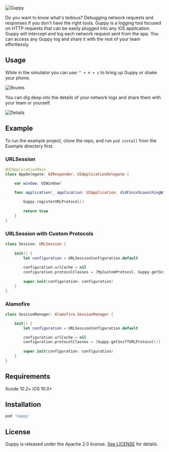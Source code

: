 ![Guppy](https://raw.githubusercontent.com/johnsonandjohnson/Guppy/master/Screenshots/Guppy.png)

Do you want to know what's tedious? Debugging network requests and responses if you don't have the right tools. Guppy is a logging tool focused on HTTP requests that can be easily plugged into any iOS application. Guppy will intercept and log each network request sent from the app. You can access any Guppy log and share it with the rest of your team effortlessly.

## Usage

While in the simulator you can use: `^ + ⌘ + z` to bring up Guppy or shake your phone.

![Routes](https://raw.githubusercontent.com/johnsonandjohnson/Guppy/master/Screenshots/Routes.png)


You can dig deep into the details of your network logs and share them with your team or yourself.

![Details](https://raw.githubusercontent.com/johnsonandjohnson/Guppy/master/Screenshots/Details.png) 


## Example

To run the example project, clone the repo, and run `pod install` from the Example directory first.

### URLSession

```swift
@UIApplicationMain
class AppDelegate: UIResponder, UIApplicationDelegate {

    var window: UIWindow?

    func application(_ application: UIApplication, didFinishLaunchingWithOptions launchOptions: [UIApplication.LaunchOptionsKey: Any]?) -> Bool {
        
        Guppy.registerURLProtocol()
        
        return true
    }
}
```

### URLSession with Custom Protocols

```swift 
class Session: URLSession {
    
    init() {
        let configuration = URLSessionConfiguration.default
        
        configuration.urlCache = nil
        configuration.protocolClasses = [MyCustomProtocol, Guppy.getSniffURLProtocol()]
        
        super.init(configuration: configuration)
    }
}

```

### Alamofire

```swift 
class SessionManager: Alamofire.SessionManager {

    init() {
        let configuration = URLSessionConfiguration.default

        configuration.urlCache = nil
        configuration.protocolClasses = [Guppy.getSniffURLProtocol()]
        
        super.init(configuration: configuration)
    }
}
```


## Requirements

Xcode 10.2+
iOS 10.0+

## Installation

```ruby
pod 'Guppy'
```

## License

Guppy is released under the Apache 2.0 license. [See LICENSE](https://github.com/johnsonandjohnson/Guppy/blob/master/LICENSE) for details.

